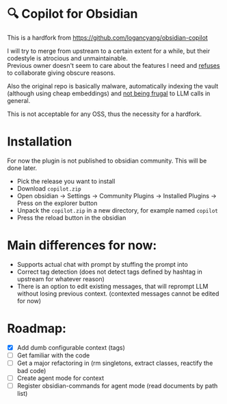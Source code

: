 # 🔍 Copilot for Obsidian

This is a hardfork from https://github.com/logancyang/obsidian-copilot

I will try to merge from upstream to a certain extent for a while, but their codestyle is atrocious and unmaintainable. <br>
Previous owner doesn't seem to care about the features I need and [refuses](https://github.com/logancyang/obsidian-copilot/issues/208#issuecomment-1889777109) to collaborate giving obscure reasons.

Also the original repo is basically malware, automatically indexing the vault (although using cheap embeddings)
and [not being frugal](https://github.com/logancyang/obsidian-copilot/blob/848d2974348c9de955b52aadc1d3fbb9ab8cb6de/src/utils.ts#L138) to LLM calls in general.

This is not acceptable for any OSS, thus the necessity for a hardfork.

# Installation

For now the plugin is not published to obsidian community. This will be done later.

* Pick the release you want to install
* Download `copilot.zip`
* Open obsidian → Settings → Community Plugins → Installed Plugins → Press on the explorer button
* Unpack the `copilot.zip` in a new directory, for example named `copilot`
* Press the reload button in the obsidian

# Main differences for now:

- Supports actual chat with prompt by stuffing the prompt into
- Correct tag detection (does not detect tags defined by hashtag in upstream for whatever reason)
- There is an option to edit existing messages, that will reprompt LLM without losing previous context. (contexted messages cannot be edited for now)

# Roadmap:

- [x] Add dumb configurable context (tags)
- [ ] Get familiar with the code
- [ ] Get a major refactoring in (rm singletons, extract classes, reactify the bad code)
- [ ] Create agent mode for context
- [ ] Register obsidian-commands for agent mode (read documents by path list)
